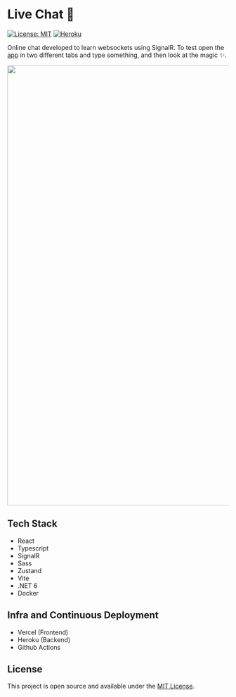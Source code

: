 #  Live Chat 💬

[![License: MIT](https://img.shields.io/badge/License-MIT-blue.svg)](https://opensource.org/licenses/MIT) [![Heroku](https://github.com/lucassarcanjo/live-chat/actions/workflows/main.yml/badge.svg)](https://github.com/lucassarcanjo/live-chat/actions/workflows/main.yml)

Online chat developed to learn websockets using SignalR. To test open the [app](https://live-chat.vercel.app/) in two different tabs and type something, and then look at the magic ✨.

<p align="center">
  <img src=".github/assets/overview.gif" width="1000"/>
</p>

## Tech Stack

- React
- Typescript
- SignalR
- Sass
- Zustand
- Vite
- .NET 6
- Docker

## Infra and Continuous Deployment

- Vercel (Frontend)
- Heroku (Backend)
- Github Actions 

## License

This project is open source and available under the [MIT License](LICENSE).